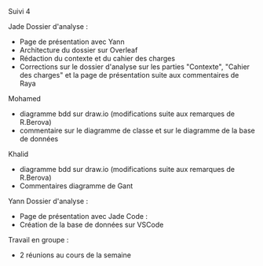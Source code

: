 Suivi 4

Jade
Dossier d'analyse : 
- Page de présentation avec Yann
- Architecture du dossier sur Overleaf
- Rédaction du contexte et du cahier des charges
- Corrections sur le dossier d'analyse sur les parties "Contexte", "Cahier des charges" et la page de présentation suite aux commentaires de Raya

Mohamed
- diagramme bdd sur draw.io (modifications suite aux remarques de R.Berova)
- commentaire sur le diagramme de classe et sur le diagramme de la base de données
  
Khalid
- diagramme bdd sur draw.io (modifications suite aux remarques de R.Berova)
- Commentaires diagramme de Gant

Yann
Dossier d'analyse : 
- Page de présentation avec Jade
Code :
- Création de la base de données sur VSCode

Travail en groupe : 
- 2 réunions au cours de la semaine
